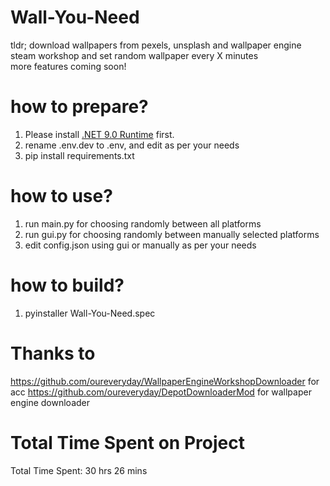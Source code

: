 # Wall-You-Need

tldr;
download wallpapers from pexels, unsplash and wallpaper engine steam workshop and set random wallpaper every X minutes 
<br>
more features coming soon!

# how to prepare?
1. Please install [.NET 9.0 Runtime](https://dotnet.microsoft.com/en-us/download/dotnet/9.0/runtime?cid=getdotnetcore&os=windows&arch=x64) first.
2. rename .env.dev to .env, and edit as per your needs
3. pip install requirements.txt


# how to use?
1. run main.py for choosing randomly between all platforms
2. run gui.py for choosing randomly between manually selected platforms
3. edit config.json using gui or manually as per your needs

# how to build?

1. pyinstaller Wall-You-Need.spec

# Thanks to
https://github.com/oureveryday/WallpaperEngineWorkshopDownloader for acc
https://github.com/oureveryday/DepotDownloaderMod for wallpaper engine downloader

# Total Time Spent on Project
<!--START_SECTION:waka-->
Total Time Spent: 30 hrs 26 mins
<!--END_SECTION:waka-->